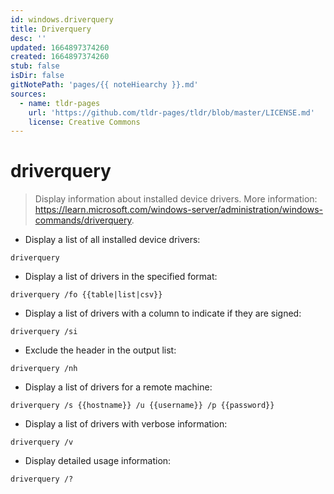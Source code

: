 ```yaml
---
id: windows.driverquery
title: Driverquery
desc: ''
updated: 1664897374260
created: 1664897374260
stub: false
isDir: false
gitNotePath: 'pages/{{ noteHiearchy }}.md'
sources:
  - name: tldr-pages
    url: 'https://github.com/tldr-pages/tldr/blob/master/LICENSE.md'
    license: Creative Commons
---
```

# driverquery

> Display information about installed device drivers.
> More information: <https://learn.microsoft.com/windows-server/administration/windows-commands/driverquery>.

- Display a list of all installed device drivers:

`driverquery`

- Display a list of drivers in the specified format:

`driverquery /fo {{table|list|csv}}`

- Display a list of drivers with a column to indicate if they are signed:

`driverquery /si`

- Exclude the header in the output list:

`driverquery /nh`

- Display a list of drivers for a remote machine:

`driverquery /s {{hostname}} /u {{username}} /p {{password}}`

- Display a list of drivers with verbose information:

`driverquery /v`

- Display detailed usage information:

`driverquery /?`

